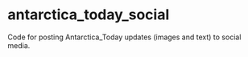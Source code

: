 # antarctica_today_social

Code for posting Antarctica_Today updates (images and text) to social media.
